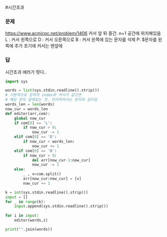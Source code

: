 #시간초과 
### 문제
https://www.acmicpc.net/problem/1406
커서 앞 뒤 중간. n+1 공간에 위치해있음
L : 커서 왼쪽으로
D : 커서 오른쪽으로
B : 커서 왼쪽에 있는 문자를 삭제
P: $문자를 왼쪽에 추가
초기에 커서는 맨앞에

### 답
시간초과 에러가 떳다..
```python
import sys

words = list(sys.stdin.readline().strip())
# 기본적으로 문자의 index와 커서가 같으면
# 해당 문자 앞에있는 것. 마지막커서는 문자의 길이임
words_len = len(words)
now_cur = words_len
def editor(arr,com):
    global now_cur
    if com[0] == 'L':
        if now_cur > 0:
            now_cur -= 1
    elif com[0] == 'D':
        if now_cur < words_len:
            now_cur += 1
    elif com[0] == 'B':
        if now_cur > 0:
            del arr[now_cur-1:now_cur]
            now_cur -= 1
    else:
        _ , v=com.split()
        arr[now_cur:now_cur] = [v]
        now_cur += 1

k = int(sys.stdin.readline().strip())
input = []
for _ in range(k):
    input.append(sys.stdin.readline().strip())
    
for i in input:
    editor(words,i)

print("".join(words))

```